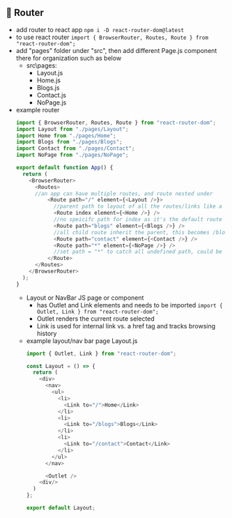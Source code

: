 ## 🍬 Router
- add router to react app ```npm i -D react-router-dom@latest```
- to use react router ```import { BrowserRouter, Routes, Route } from "react-router-dom";```
- add "pages" folder under "src", then add different Page.js component there for organization such as below
  -  src\pages\:
      - Layout.js
      - Home.js
      - Blogs.js
      - Contact.js
      - NoPage.js
- example router
  ```javascript
  import { BrowserRouter, Routes, Route } from "react-router-dom";
  import Layout from "./pages/Layout";
  import Home from "./pages/Home";
  import Blogs from "./pages/Blogs";
  import Contact from "./pages/Contact";
  import NoPage from "./pages/NoPage";

  export default function App() {
    return (
      <BrowserRouter>
        <Routes>
        //an app can have multiple routes, and route nested under
            <Route path="/" element={<Layout />}>
              //parent path to layout of all the routes/links like a navigation bar or menu
              <Route index element={<Home />} />
              //no speicifc path for index as it's the default route that inherits parent path "/"
              <Route path="blogs" element={<Blogs />} />
              //all child route inherit the parent, this becomes /blogs
              <Route path="contact" element={<Contact />} />
              <Route path="*" element={<NoPage />} />
              //set path = "*" to catch all undefined path, could be used for error 404 page
            </Route>
        </Routes>
      </BrowserRouter>
    );
  }
  ```
  - Layout or NavBar JS page or component
      - has Outlet and Link elements and needs to be imported ```import { Outlet, Link } from "react-router-dom";```
      - Outlet renders the current route selected
      - Link is used for internal link vs. a href tag and tracks browsing history
  - example layout/nav bar page Layout.js
    ```javascript
    import { Outlet, Link } from "react-router-dom";

    const Layout = () => {
      return (
        <div>
          <nav>
            <ul>
              <li>
                <Link to="/">Home</Link>
              </li>
              <li>
                <Link to="/blogs">Blogs</Link>
              </li>
              <li>
                <Link to="/contact">Contact</Link>
              </li>
            </ul>
          </nav>
    
          <Outlet />
        <div/>
      )
    };
    
    export default Layout;
    ```
